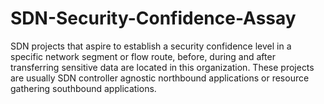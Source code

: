# SDN-Security-Confidence-Assay

SDN projects that aspire to establish a security confidence level in a specific network segment or flow route, before, during and after transferring sensitive data are located in this organization.  These projects are usually SDN controller agnostic northbound applications or resource gathering southbound applications.  
